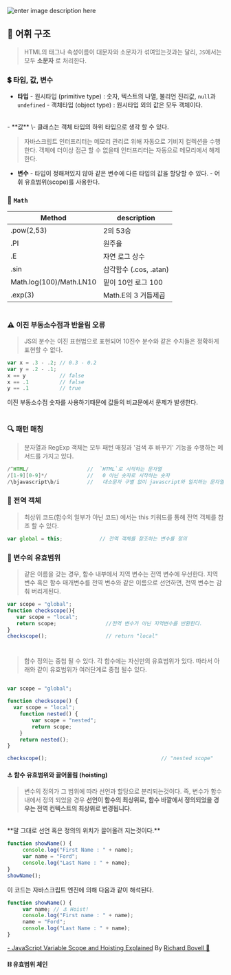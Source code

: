 ![enter image description here](https://cdn-images-1.medium.com/max/800/1*XkHY4KkKDnOdnwW0lIbqjg.png)
## 💬 어휘 구조
> HTML의 태그나 속성이름이 대문자와 소문자가 섞여있는것과는 달리, `JS`에서는 모두 **소문자** 로 처리한다.


### 💲 타입, 값, 변수
- **타입**
  \- 원시타입 (primitive type) : 숫자, 텍스트의 나열, 불리언 진리값, `null`과 `undefined`
  \- 객체타입 (object type)    : 원시타입 외의 값은 모두 객체이다.
<br>
- **값**
  \- 클래스는 객체 타입의 하위 타입으로 생각 할 수 있다.

>자바스크립트 인터프리터는 메모리 관리르 위해 자동으로 기비지 컬렉션을 수행한다.
객체에 더이상 접근 할 수 없을때 인터프리터는 자동으로 메모리에서 해제한다.

- **변수**
  \- 타입이 정해져있지 않아 같은 변수에 다른 타입의 값을 할당할 수 있다.
  \- 어휘 유효범위(scope)를 사용한다.

### 📕 `Math`

|Method| description   |
|---|---|
| .pow(2,53)  | 2의 53승  |
| .PI  | 원주율  |
| .E  | 자연 로그 상수 |
| .sin  | 삼각함수 (.cos, .atan)  |
| Math.log(100)/Math.LN10  | 밑이 10인 로그 100  |
| .exp(3)  | Math.E의 3 거듭제곱  |

#

### ⚠️ 이진 부동소수점과 반올림 오류
> JS의 분수는 이진 표현법으로 표현되어 10진수 분수와 같은 수치들은 정확하게 표현할 수 없다.

```js
var x = .3 - .2; // 0.3 - 0.2
var y = .2 - .1;
x == y           // false
x == .1          // false
y == .1          // true
```

이진 부동소수점 숫자를 사용하기때문에 값들의 비교문에서 문제가 발생한다.
#

### 🔍 패턴 매칭
> 문자열과 RegExp 객체는 모두 패턴 매칭과 '검색 후 바꾸기' 기능을 수행하는 메서드를 가지고 있다.

``` java
/^HTML/                   //  `HTML`로 시작하는 문자열
/[1-9][0-9]*/             //   0 아닌 숫자로 시작하는 숫자
/\bjavascript\b/i         //   대소문자 구별 없이 javascript와 일치하는 문자열

```

### 🔮 전역 객체
> 최상위 코드(함수의 일부가 아닌 코드) 에서는 this 키워드를 통해 전역 객체를 참조 할 수 있다.
``` js
var global = this;            // 전역 객체를 참조하는 변수를 정의
```

### 🔭 변수의 유효범위
> 같은 이름을 갖는 경우, 함수 내부에서 지역 변수는 전역 변수에 우선한다.
> 지역 변수 혹은 함수 매개변수를 전역 변수와 같은 이름으로 선언하면, 전역 변수는 감춰 버리게된다.

```js
var scope = "global";
function checkscope(){
   var scope = "local";
   return scope;                //전역 변수가 아닌 지역변수를 반환한다.
}
checkscope();                   // return "local"
```

#

> 함수 정의는 중첩 될 수 있다. 각 함수에는 자신만의 유효범위가 있다. 따라서 아래와 같이 유효범위가 여러단계로 중첩 될수 있다.

```js

var scope = "global";

function checkscope() {
  var scope = "local";
    function nested() {
        var scope = "nested";
        return scope;
    }
    return nested();
}

checkscope();                                     // "nested scope"
```

#### ⚓️ 함수 유효범위와 끌어올림 (hoisting)
> 변수의 정의가 그 범위에 따라 선언과 할당으로 분리되는것이다. 즉, 변수가 함수내에서 정의 되었을 경우
**선언이 함수의 최상위로,**  **함수 바깥에서 정의되었을 경우는 전역 컨텍스트의 최상위로 변경됩니다.**
<br>
 **말 그대로 선언 혹은 정의의 위치가 끌어올려 지는것이다.**

```js
function showName() {
     console.log("First Name : " + name);
     var name = "Ford";
     console.log("Last Name : " + name);
}
showName();
```

이 코드는 자바스크립트 엔진에 의해 다음과 같이 해석된다.

```js
function showName() {
     var name; // ⚓️ Hoist!
     console.log("First name : " + name);
     name = "Ford";
     console.log("Last Name : " + name);
}
```
[- JavaScript Variable Scope and Hoisting Explained](http://javascriptissexy.com/javascript-variable-scope-and-hoisting-explained/)  By [  Richard Bovell 📝](http://javascriptissexy.com/author/richardb/)


#### ⛓ 유효범위 체인
